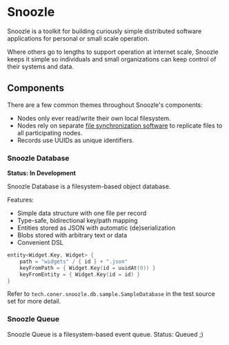 # Snoozle

Snoozle is a toolkit for building curiously simple distributed software applications for personal or small scale operation.

Where others go to lengths to support operation at internet scale, Snoozle keeps it simple so individuals and small organizations can keep control of their systems and data.

## Components

There are a few common themes throughout Snoozle's components:

- Nodes only ever read/write their own local filesystem.
- Nodes rely on separate [file synchronization software](https://en.wikipedia.org/wiki/Comparison_of_file_synchronization_software) to replicate files to all participating nodes.
- Records use UUIDs as unique identifiers.

### Snoozle Database

__Status: In Development__

Snoozle Database is a filesystem-based object database.

Features:
- Simple data structure with one file per record 
- Type-safe, bidirectional key/path mapping
- Entities stored as JSON with automatic (de)serialization
- Blobs stored with arbitrary text or data
- Convenient DSL

```kotlin
entity<Widget.Key, Widget> {
    path = "widgets" / { id } + ".json"
    keyFromPath = { Widget.Key(id = uuidAt(0)) }
    keyFromEntity = { Widget.Key(id = id) }
}
```
Refer to `tech.coner.snoozle.db.sample.SampleDatabase` in the test source set for more detail.

### Snoozle Queue

Snoozle Queue is a filesystem-based event queue. Status: Queued ;)